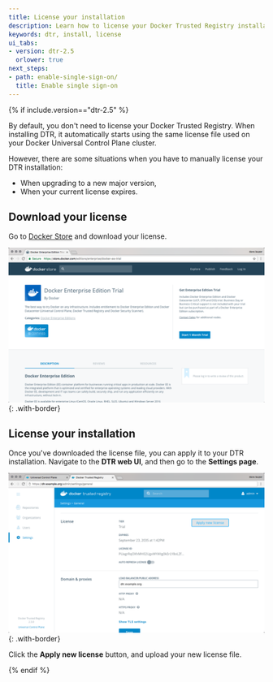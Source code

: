```yaml
---
title: License your installation
description: Learn how to license your Docker Trusted Registry installation.
keywords: dtr, install, license
ui_tabs:
- version: dtr-2.5
  orlower: true
next_steps:
- path: enable-single-sign-on/
  title: Enable single sign-on
---
```


{% if include.version=="dtr-2.5" %}

By default, you don't need to license your Docker Trusted Registry. When
installing DTR, it automatically starts using the same license file used on
your Docker Universal Control Plane cluster.

However, there are some situations when you have to manually license your
DTR installation:

* When upgrading to a new major version,
* When your current license expires.


## Download your license

Go to [Docker Store](https://store.docker.com/editions/enterprise/docker-ee-trial)
and download your license.

![](../../images/license-1.png){: .with-border}


## License your installation

Once you've downloaded the license file, you can apply it to your DTR
installation. Navigate to the **DTR web UI**, and then go to the **Settings
page**.

![](../../images/license-2.png){: .with-border}

Click the **Apply new license** button, and upload your new license file.

{% endif %}
